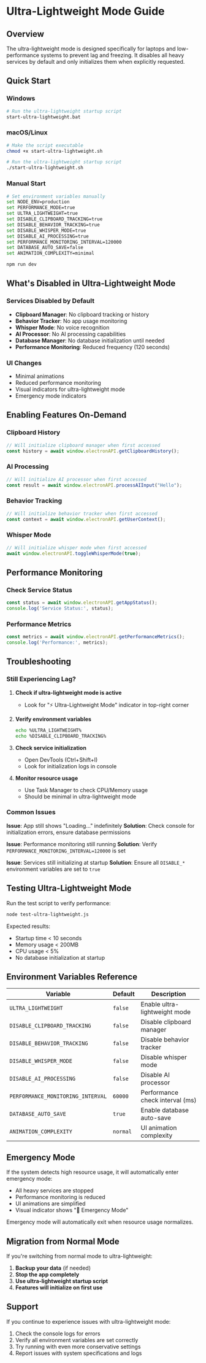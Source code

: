 # Ultra-Lightweight Mode Guide

## Overview

The ultra-lightweight mode is designed specifically for laptops and low-performance systems to prevent lag and freezing. It disables all heavy services by default and only initializes them when explicitly requested.

## Quick Start

### Windows
```bash
# Run the ultra-lightweight startup script
start-ultra-lightweight.bat
```

### macOS/Linux
```bash
# Make the script executable
chmod +x start-ultra-lightweight.sh

# Run the ultra-lightweight startup script
./start-ultra-lightweight.sh
```

### Manual Start
```bash
# Set environment variables manually
set NODE_ENV=production
set PERFORMANCE_MODE=true
set ULTRA_LIGHTWEIGHT=true
set DISABLE_CLIPBOARD_TRACKING=true
set DISABLE_BEHAVIOR_TRACKING=true
set DISABLE_WHISPER_MODE=true
set DISABLE_AI_PROCESSING=true
set PERFORMANCE_MONITORING_INTERVAL=120000
set DATABASE_AUTO_SAVE=false
set ANIMATION_COMPLEXITY=minimal

npm run dev
```

## What's Disabled in Ultra-Lightweight Mode

### Services Disabled by Default
- **Clipboard Manager**: No clipboard tracking or history
- **Behavior Tracker**: No app usage monitoring
- **Whisper Mode**: No voice recognition
- **AI Processor**: No AI processing capabilities
- **Database Manager**: No database initialization until needed
- **Performance Monitoring**: Reduced frequency (120 seconds)

### UI Changes
- Minimal animations
- Reduced performance monitoring
- Visual indicators for ultra-lightweight mode
- Emergency mode indicators

## Enabling Features On-Demand

### Clipboard History
```javascript
// Will initialize clipboard manager when first accessed
const history = await window.electronAPI.getClipboardHistory();
```

### AI Processing
```javascript
// Will initialize AI processor when first accessed
const result = await window.electronAPI.processAIInput("Hello");
```

### Behavior Tracking
```javascript
// Will initialize behavior tracker when first accessed
const context = await window.electronAPI.getUserContext();
```

### Whisper Mode
```javascript
// Will initialize whisper mode when first accessed
await window.electronAPI.toggleWhisperMode(true);
```

## Performance Monitoring

### Check Service Status
```javascript
const status = await window.electronAPI.getAppStatus();
console.log('Service Status:', status);
```

### Performance Metrics
```javascript
const metrics = await window.electronAPI.getPerformanceMetrics();
console.log('Performance:', metrics);
```

## Troubleshooting

### Still Experiencing Lag?

1. **Check if ultra-lightweight mode is active**
   - Look for "⚡ Ultra-Lightweight Mode" indicator in top-right corner

2. **Verify environment variables**
   ```bash
   echo %ULTRA_LIGHTWEIGHT%
   echo %DISABLE_CLIPBOARD_TRACKING%
   ```

3. **Check service initialization**
   - Open DevTools (Ctrl+Shift+I)
   - Look for initialization logs in console

4. **Monitor resource usage**
   - Use Task Manager to check CPU/Memory usage
   - Should be minimal in ultra-lightweight mode

### Common Issues

**Issue**: App still shows "Loading..." indefinitely
**Solution**: Check console for initialization errors, ensure database permissions

**Issue**: Performance monitoring still running
**Solution**: Verify `PERFORMANCE_MONITORING_INTERVAL=120000` is set

**Issue**: Services still initializing at startup
**Solution**: Ensure all `DISABLE_*` environment variables are set to `true`

## Testing Ultra-Lightweight Mode

Run the test script to verify performance:
```bash
node test-ultra-lightweight.js
```

Expected results:
- Startup time < 10 seconds
- Memory usage < 200MB
- CPU usage < 5%
- No database initialization at startup

## Environment Variables Reference

| Variable | Default | Description |
|----------|---------|-------------|
| `ULTRA_LIGHTWEIGHT` | `false` | Enable ultra-lightweight mode |
| `DISABLE_CLIPBOARD_TRACKING` | `false` | Disable clipboard manager |
| `DISABLE_BEHAVIOR_TRACKING` | `false` | Disable behavior tracker |
| `DISABLE_WHISPER_MODE` | `false` | Disable whisper mode |
| `DISABLE_AI_PROCESSING` | `false` | Disable AI processor |
| `PERFORMANCE_MONITORING_INTERVAL` | `60000` | Performance check interval (ms) |
| `DATABASE_AUTO_SAVE` | `true` | Enable database auto-save |
| `ANIMATION_COMPLEXITY` | `normal` | UI animation complexity |

## Emergency Mode

If the system detects high resource usage, it will automatically enter emergency mode:
- All heavy services are stopped
- Performance monitoring is reduced
- UI animations are simplified
- Visual indicator shows "🚨 Emergency Mode"

Emergency mode will automatically exit when resource usage normalizes.

## Migration from Normal Mode

If you're switching from normal mode to ultra-lightweight:

1. **Backup your data** (if needed)
2. **Stop the app completely**
3. **Use ultra-lightweight startup script**
4. **Features will initialize on first use**

## Support

If you continue to experience issues with ultra-lightweight mode:

1. Check the console logs for errors
2. Verify all environment variables are set correctly
3. Try running with even more conservative settings
4. Report issues with system specifications and logs 